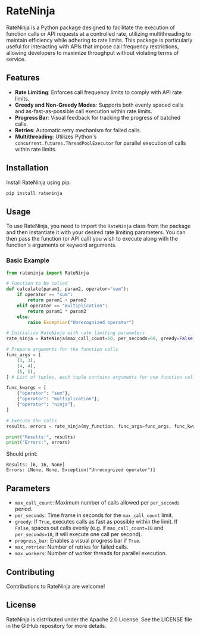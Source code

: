 # RateNinja

RateNinja is a Python package designed to facilitate the execution of function calls or API requests at a controlled rate, utilizing multithreading to maintain efficiency while adhering to rate limits. This package is particularly useful for interacting with APIs that impose call frequency restrictions, allowing developers to maximize throughput without violating terms of service.

## Features

- **Rate Limiting**: Enforces call frequency limits to comply with API rate limits.
- **Greedy and Non-Greedy Modes**: Supports both evenly spaced calls and as-fast-as-possible call execution within rate limits.
- **Progress Bar**: Visual feedback for tracking the progress of batched calls.
- **Retries**: Automatic retry mechanism for failed calls.
- **Multithreading**: Utilizes Python's `concurrent.futures.ThreadPoolExecutor` for parallel execution of calls within rate limits.

## Installation

Install RateNinja using pip:
```bash
pip install rateninja
```

## Usage

To use RateNinja, you need to import the `RateNinja` class from the package and then instantiate it with your desired rate limiting parameters. You can then pass the function (or API call) you wish to execute along with the function's arguments or keyword arguments.

### Basic Example

```python
from rateninja import RateNinja

# Function to be called
def calculate(param1, param2, operator="sum"):
    if operator == "sum":
        return param1 + param2
    elif operator == "multiplication":
        return param1 * param2
    else:
        raise Exception("Unrecognized operator")

# Initialize RateNinja with rate limiting parameters
rate_ninja = RateNinja(max_call_count=10, per_seconds=60, greedy=False, progress_bar=True, max_retries=5, max_workers=5)

# Prepare arguments for the function calls
func_args = [
    (3, 3),
    (4, 4),
    (5, 5),
] # List of tuples, each tuple contains arguments for one function call

func_kwargs = [
    {"operator": "sum"},
    {"operator": "multiplication"},
    {"operator": "ninja"},
]

# Execute the calls
results, errors = rate_ninja(my_function, func_args=func_args, func_kwargs=func_kwargs)

print("Results:", results)
print("Errors:", errors)
```

Should print:

```text
Results: [6, 16, None]
Errors: [None, None, Exception("Unrecognized operator")]
```

## Parameters

- `max_call_count`: Maximum number of calls allowed per `per_seconds` period.
- `per_seconds`: Time frame in seconds for the `max_call_count` limit.
- `greedy`: If `True`, executes calls as fast as possible within the limit. If `False`, spaces out calls evenly (e.g. if `max_call_count=10` and `per_seconds=10`, it will execute one call per second).
- `progress_bar`: Enables a visual progress bar if `True`.
- `max_retries`: Number of retries for failed calls.
- `max_workers`: Number of worker threads for parallel execution.

## Contributing

Contributions to RateNinja are welcome!

## License

RateNinja is distributed under the Apache 2.0 License. See the LICENSE file in the GitHub repository for more details.